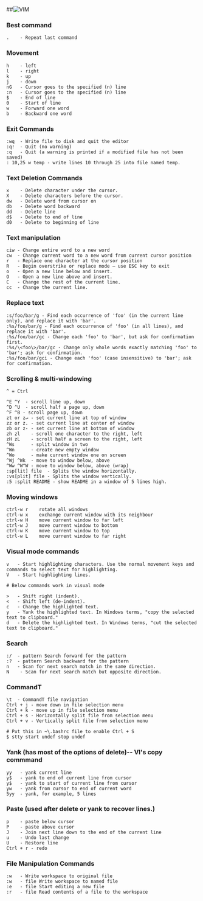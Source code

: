 ##![VIM](https://s3.amazonaws.com/gogo-knows/Linux.png)

### Best command

    .    - Repeat last command

### Movement

    h    - left
    l    - right
    k    - up
    j    - down
    nG   - Cursor goes to the specified (n) line
    :n   - Cursor goes to the specified (n) line
    $    - End of line
    0    - Start of line
    w    - Forward one word
    b    - Backward one word
    
### Exit Commands

    :wq  - Write file to disk and quit the editor
    :q!  - Quit (no warning)
    :q   - Quit (a warning is printed if a modified file has not been saved)
    : 10,25 w temp - write lines 10 through 25 into file named temp.
    
### Text Deletion Commands

    x    - Delete character under the cursor.
    X    - Delete characters before the cursor.
    dw   - Delete word from cursor on
    db   - Delete word backward
    dd   - Delete line
    d$   - Delete to end of line
    d0   - Delete to beginning of line

### Text manipulation

    ciw - Change entire word to a new word
    cw  - Change current word to a new word from current cursor position
    r   - Replace one character at the cursor position
    R   - Begin overstrike or replace mode – use ESC key to exit
    o   - Open a new line below and insert.
    O	- Open a new line above and insert.
    C   - Change the rest of the current line.
    cc  - Change the current line.
    
### Replace text

    :s/foo/bar/g - Find each occurrence of 'foo' (in the current line only), and replace it with 'bar'.
    :%s/foo/bar/g - Find each occurrence of 'foo' (in all lines), and replace it with 'bar'.
    :%s/foo/bar/gc - Change each 'foo' to 'bar', but ask for confirmation first.
    :%s/\<foo\>/bar/gc - Change only whole words exactly matching 'foo' to 'bar'; ask for confirmation.
    :%s/foo/bar/gci - Change each 'foo' (case insensitive) to 'bar'; ask for confirmation.
    
### Scrolling & multi-windowing
    
    ^ = Ctrl
    
    ^E ^Y  - scroll line up, down
    ^D ^U  - scroll half a page up, down
    ^F ^B - scroll page up, down
    zt or z↵ - set current line at top of window
    zz or z. - set current line at center of window
    zb or z- - set current line at bottom of window
    zh zl    - scroll one character to the right, left
    zH zL	 - scroll half a screen to the right, left
    ^Ws 	 - split window in two
    ^Wn      - create new empty window
    ^Wo   	 - make current window one on screen
    ^Wj ^Wk	 - move to window below, above
    ^Ww ^W^W - move to window below, above (wrap)
    :sp[lit] file  - Splits the window horizontally.
    :vs[plit] file - Splits the window vertically.
    :5 :split README - show README in a window of 5 lines high.

### Moving windows

    ctrl-w r	rotate all windows
    ctrl-w x	exchange current window with its neighbour
    ctrl-w H	move current window to far left
    ctrl-w J	move current window to bottom
    ctrl-w K	move current window to top
    ctrl-w L	move current window to far right
    
### Visual mode commands

    v   - Start highlighting characters. Use the normal movement keys and commands to select text for highlighting.
    V   - Start highlighting lines.
    
    # Below commands work in visual mode
    
    >   - Shift right (indent).
    <   - Shift left (de-indent).
    c  	- Change the highlighted text.
    y 	- Yank the highlighted text. In Windows terms, "copy the selected text to clipboard."
    d 	- Delete the highlighted text. In Windows terms, "cut the selected text to clipboard."
    
### Search

    :/  - pattern Search forward for the pattern
    :?  - pattern Search backward for the pattern
    n   - Scan for next search match in the same direction.
    N    - Scan for next search match but opposite direction.

### CommandT

    \t  - CommandT file navigation
    Ctrl + j - move down in file selection menu
    Ctrl + k - move up in file selection menu
    Ctrl + s - Horizontally split file from selection menu
    Ctrl + v - Vertically split file from selection menu
    
    # Put this in ~\.bashrc file to enable Ctrl + S
    $ stty start undef stop undef

### Yank (has most of the options of delete)-- VI's copy commmand

    yy   - yank current line
    y$   - yank to end of current line from cursor
    y$   - yank to start of current line from cursor
    yw   - yank from cursor to end of current word
    5yy  - yank, for example, 5 lines

### Paste (used after delete or yank to recover lines.)
    
    p    - paste below cursor
    P    - paste above cursor
    J    - Join next line down to the end of the current line
    u    - Undo last change
    U    - Restore line
    Ctrl + r - redo

### File Manipulation Commands

    :w   - Write workspace to original file
    :w   - file Write workspace to named file
    :e   - file Start editing a new file
    :r   - file Read contents of a file to the workspace
